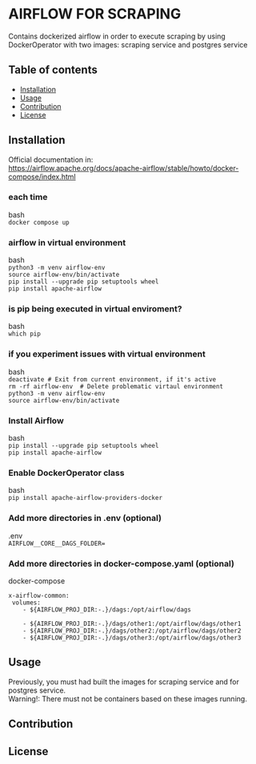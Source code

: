 # AIRFLOW FOR SCRAPING

Contains dockerized airflow in order to execute scraping by using DockerOperator with two images:
scraping service and postgres service

## Table of contents

- [Installation](#installation)
- [Usage](#usage)
- [Contribution](#contribution)
- [License](#license)

## Installation
Official documentation in:<br>
https://airflow.apache.org/docs/apache-airflow/stable/howto/docker-compose/index.html

### each time
bash <br>
```docker compose up```

### airflow in virtual environment
bash<br>
```python3 -m venv airflow-env```<br>
```source airflow-env/bin/activate```<br>
```pip install --upgrade pip setuptools wheel```<br>
```pip install apache-airflow```


### is pip being executed in virtual enviroment?
bash<br>
```which pip```

### if you experiment issues with virtual environment
bash<br>
```deactivate # Exit from current environment, if it's active```<br>
```rm -rf airflow-env  # Delete problematic virtaul environment ```<br>
```python3 -m venv airflow-env```<br> 
```source airflow-env/bin/activate```

### Install Airflow
bash<br>
```pip install --upgrade pip setuptools wheel```<br>
```pip install apache-airflow```

### Enable DockerOperator class
bash<br>
```pip install apache-airflow-providers-docker```

### Add more directories in .env (optional)
.env<br>
```AIRFLOW__CORE__DAGS_FOLDER=```

### Add more directories in docker-compose.yaml (optional)
docker-compose
```
x-airflow-common:
 volumes:
    - ${AIRFLOW_PROJ_DIR:-.}/dags:/opt/airflow/dags

    - ${AIRFLOW_PROJ_DIR:-.}/dags/other1:/opt/airflow/dags/other1
    - ${AIRFLOW_PROJ_DIR:-.}/dags/other2:/opt/airflow/dags/other2
    - ${AIRFLOW_PROJ_DIR:-.}/dags/other3:/opt/airflow/dags/other3
```

## Usage
Previously, you must had built the images for scraping service and for postgres service.<br>
Warning!: There must not be containers based on these images running.

## Contribution

## License